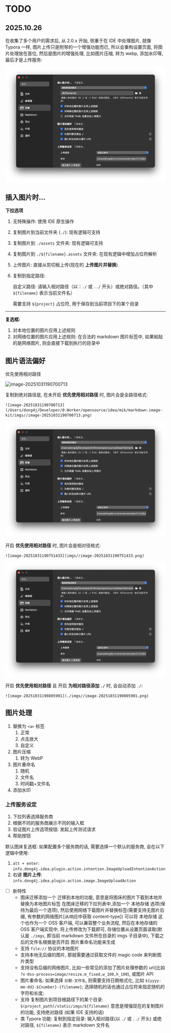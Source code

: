 # TODO

## 2025.10.26

在收集了多个用户的需求后, 从 2.0.x 开始, 侧重于在 IDE 中处理图片, 就像 Typora 一样, 图片上传只是附带的一个增强功能而已, 所以会重构设置页面,
将图片处理放在首位, 然后是图片的增强处理, 比如图片压缩, 转为 webp, 添加水印等, 最后才是上传服务:

![img.png](./imgs/typora.png)

## 插入图片时...

**下拉选项**

1. 无特殊操作: 使用 IDE 原生操作

2. 复制图片到当前文件夹 (`./`): 现有逻辑可支持

3. 复制图片到 `./assets` 文件夹: 现有逻辑可支持

4. 复制图片到 `./${filename}.assets` 文件夹: 在现有逻辑中增加占位符解析

5. 上传图片: 直接从剪切板上传(现在的 **上传图片并替换**)

6. 复制到指定路径:

   自定义路径: 请输入相对路径（以：`./` 或 `../` 开头）或绝对路径。（其中 `${filename}` 表示当前文件名）

   需要支持 `${project}` 占位符, 用于保存到当前项目下的某个目录

---

**复选框:**

1. 对本地位置的图片应用上述规则
2. 对网络位置的图片应用上述规则: 在合法的 markdown 图片标签中, 如果粘贴的是网络图片, 则会直接下载到执行的目录中

## 图片语法偏好

优先使用相对路径

![image-20251031190700713](/Users/dong4j/Developer/0.Worker/opensource/idea/mik/markdown-image-kit/imgs//image-20251031190700713.png)

复制到绝对路径是, 在未开启 **优先使用相对路径** 时, 图片会是全路径格式:

```
![image-20251031190700713](/Users/dong4j/Developer/0.Worker/opensource/idea/mik/markdown-image-kit/imgs//image-20251031190700713.png)
```

![image-20251031190751433](imgs//image-20251031190751433.png)

开启 **优先使用相对路径** 时, 图片会是相对径格式:

```
![image-20251031190751433](imgs//image-20251031190751433.png)
```

![image-20251031190805901](./imgs//image-20251031190805901.png)

开启 **优先使用相对路径** 且 开启 **为相对路径添加 `./`** 时, 会自动添加 `./`:

```
![image-20251031190805901](./imgs//image-20251031190805901.png)
```

## 图片处理

1. 替换为 `<a>` 标签
    1. 正常
    2. 点击放大
    3. 自定义
2. 图片压缩
    1. 转为 WebP
3. 图片重命名
    1. 随机
    2. 文件名
    3. 时间戳+文件名
4. 添加水印

### 上传服务设定

1. 下拉列表选择服务商
2. 根据不同的服务商展示不同的输入框
3. 验证图片上传选项按钮: 发起上传测试请求
4. 帮助按钮

默认图床复选框: 如果配置多个服务商的话, 需要选择一个默认的服务商, 会在以下逻辑中使用:

1. `alt + enter`: `info.dong4j.idea.plugin.action.intention.ImageUploadIntentionAction`
2. 右键 **图片上传**:  `info.dong4j.idea.plugin.action.image.ImageUploadAction`


- [ ] 新特性
    - 图床迁移添加一个 迁移到本地的功能, 意思是将图床的图片下载到本地并替换为本地图片标签
      在图床迁移的下拉列表中,添加一个 本地存储 选项(保持为最后一个选项), 然后使用网络下载图片并替换标签(需要支持无图片后缀,
      有参数的网络图片[从响应中获取 content-type])
      可以将 本地存储 这个也作为一个 OSS 客户端, 可以兼容整个业务流程, 然后在本地存储的 OSS 客户端实现中, 将上传修改为下载即可,
      存储位置从设置页面读取(默认是 `./imgs`, 即当前 markdown 文件所在目录的 imgs 子目录中), 下载之后的文件名根据是否开启 图片重命名功能来生成
    - 支持 `file://` 协议的本地图片
    - 支持本地无后缀的图片, 那就需要通过获取文件的 magic code 来判断图片类型
    - 支持没有后缀的网络图片, 比如一些常见的添加了图片处理参数的 url(比如 `?x-0ss-process=image/resize,m_fixed,w_100,h_100`), 或图片 API
    - 图片重命名: 如果选择 `日期-文件名`, 则需要支持日期格式化, 比如 `${yyyy-mm-dd}-${number}-{filename}`; 选择随机的话也通过占位符来指定随机的字符和长度;
    - 支持 复制图片到项目根路径下的某个目录: `$(project_path)/static/imgs/${filename}` 意思是增强现在的复制图片的功能, 支持绝对路径 (如果
      IDE 支持的话)
    - 类 Typora 功能: 复制到指定目录: 输入相对路径(以 `./` 或 `../` 开头) 或绝对路径, `${filename}` 表示 markdown 文件名
